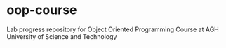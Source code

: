 # oop-course
Lab progress repository for Object Oriented Programming Course at AGH University of Science and Technology
